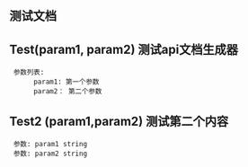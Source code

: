 ## 测试文档

## Test(param1, param2) 测试api文档生成器
```
 参数列表:
      param1: 第一个参数
      param2： 第二个参数

```

## Test2 (param1,param2) 测试第二个内容
```
 参数: param1 string
 参数: param2 string

```

